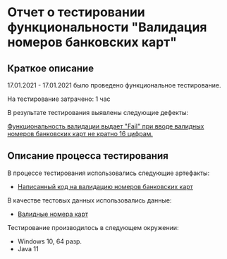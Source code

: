 # Отчет о тестировании функциональности "Валидация номеров банковских карт"
## Краткое описание

17.01.2021 - 17.01.2021 было проведено функциональное тестирование.

На тестирование затрачено: 1 час

В результате тестирования выявлены следующие дефекты: 

[Функциональность валидации выдает "Fail" при вводе валидных номеров банковских карт не кратно 16 цифрам.](https://github.com/Orazalina/java1.2/issues/3)

## Описание процесса тестирования
В процессе тестирования использовались следующие артефакты:
* [Написанный код на валидацию номеров банковских карт](https://github.com/netology-code/javaqa-homeworks/tree/master/intro)

В качестве тестовых данных использовались данные:
* [Валидные номера карт](https://www.freeformatter.com/credit-card-number-generator-validator.html)

Тестирование производилось в следующем окружении:
* Windows 10, 64 разр.
* Java 11
